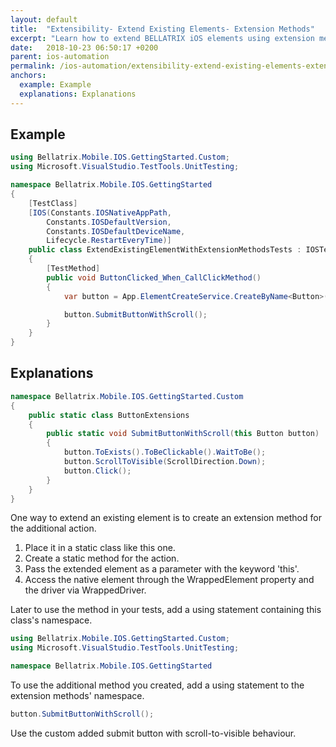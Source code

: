 ```yaml
---
layout: default
title:  "Extensibility- Extend Existing Elements- Extension Methods"
excerpt: "Learn how to extend BELLATRIX iOS elements using extension methods."
date:   2018-10-23 06:50:17 +0200
parent: ios-automation
permalink: /ios-automation/extensibility-extend-existing-elements-extension-methods/
anchors:
  example: Example
  explanations: Explanations
---
```

Example
-------
```csharp
using Bellatrix.Mobile.IOS.GettingStarted.Custom;
using Microsoft.VisualStudio.TestTools.UnitTesting;

namespace Bellatrix.Mobile.IOS.GettingStarted
{
    [TestClass]
    [IOS(Constants.IOSNativeAppPath,
        Constants.IOSDefaultVersion,
        Constants.IOSDefaultDeviceName,
        Lifecycle.RestartEveryTime)]
    public class ExtendExistingElementWithExtensionMethodsTests : IOSTest
    {
        [TestMethod]
        public void ButtonClicked_When_CallClickMethod()
        {
            var button = App.ElementCreateService.CreateByName<Button>("ComputeSumButton");

            button.SubmitButtonWithScroll();
        }
    }
}
```

Explanations
------------
```csharp
namespace Bellatrix.Mobile.IOS.GettingStarted.Custom
{
    public static class ButtonExtensions
    {
        public static void SubmitButtonWithScroll(this Button button)
        {
            button.ToExists().ToBeClickable().WaitToBe();
            button.ScrollToVisible(ScrollDirection.Down);
            button.Click();
        }
    }
}
```
One way to extend an existing element is to create an extension method for the additional action.
1. Place it in a static class like this one.
2. Create a static method for the action.
3. Pass the extended element as a parameter with the keyword 'this'.
4. Access the native element through the WrappedElement property and the driver via WrappedDriver.

Later to use the method in your tests, add a using statement containing this class's namespace.
```csharp
using Bellatrix.Mobile.IOS.GettingStarted.Custom;
using Microsoft.VisualStudio.TestTools.UnitTesting;

namespace Bellatrix.Mobile.IOS.GettingStarted
```
To use the additional method you created, add a using statement to the extension methods' namespace.
```csharp
button.SubmitButtonWithScroll();
```
Use the custom added submit button  with scroll-to-visible behaviour.